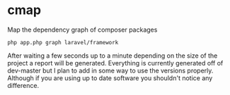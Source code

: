 # cmap
Map the dependency graph of composer packages

    php app.php graph laravel/framework
    
After waiting a few seconds up to a minute depending on the size of the project a report will be generated. Everything is currently generated off of dev-master but I plan to add in some way to use the versions properly. Although if you are using up to date software you shouldn't notice any difference.